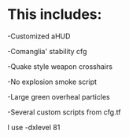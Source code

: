 # This includes:

-Customized aHUD

-Comanglia' stability cfg

-Quake style weapon crosshairs

-No explosion smoke script

-Large green overheal particles

-Several custom scripts from cfg.tf

I use -dxlevel 81

